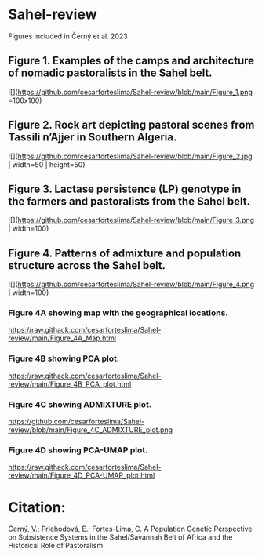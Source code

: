 # Sahel-review
Figures included in Černý et al. 2023

## Figure 1. Examples of the camps and architecture of nomadic pastoralists in the Sahel belt.
![](https://github.com/cesarforteslima/Sahel-review/blob/main/Figure_1.png =100x100)

## Figure 2. Rock art depicting pastoral scenes from Tassili n’Ajjer in Southern Algeria.
![](https://github.com/cesarforteslima/Sahel-review/blob/main/Figure_2.jpg | width=50 | height=50)

## Figure 3. Lactase persistence (LP) genotype in the farmers and pastoralists from the Sahel belt.
![](https://github.com/cesarforteslima/Sahel-review/blob/main/Figure_3.png | width=100)

## Figure 4. Patterns of admixture and population structure across the Sahel belt.
![](https://github.com/cesarforteslima/Sahel-review/blob/main/Figure_4.png | width=100)

### Figure 4A showing map with the geographical locations.
https://raw.githack.com/cesarforteslima/Sahel-review/main/Figure_4A_Map.html

### Figure 4B showing PCA plot.
https://raw.githack.com/cesarforteslima/Sahel-review/main/Figure_4B_PCA_plot.html

### Figure 4C showing ADMIXTURE plot.
https://github.com/cesarforteslima/Sahel-review/blob/main/Figure_4C_ADMIXTURE_plot.png

### Figure 4D showing PCA-UMAP plot.
https://raw.githack.com/cesarforteslima/Sahel-review/main/Figure_4D_PCA-UMAP_plot.html


# Citation: 
Černý, V.; Priehodová, E.; Fortes-Lima, C. A Population Genetic Perspective on Subsistence Systems in the Sahel/Savannah Belt of Africa and the Historical Role of Pastoralism.

